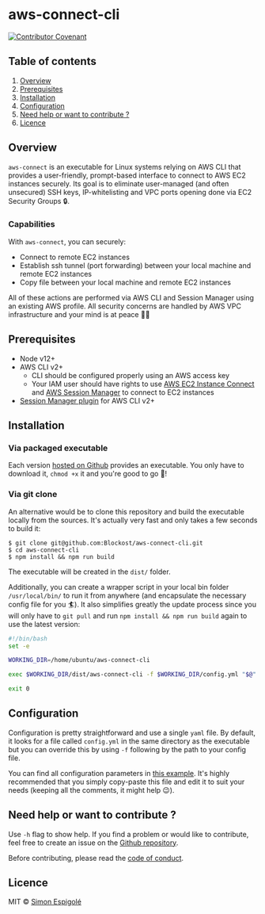 # aws-connect-cli

[![Contributor Covenant](https://img.shields.io/badge/Contributor%20Covenant-2.1-4baaaa.svg)](code_of_conduct.md)

## Table of contents
1. [Overview](#Overview)
2. [Prerequisites](#Prerequisites)
3. [Installation](#Installation)
4. [Configuration](#Configuration)
5. [Need help or want to contribute ?](#NeedHelp)
6. [Licence](#Licence)


## Overview

`aws-connect` is an executable for Linux systems relying on AWS CLI that provides a user-friendly, prompt-based interface to connect to AWS EC2 instances securely. Its goal is to eliminate user-managed (and often unsecured) SSH keys, IP-whitelisting and VPC ports opening done via EC2 Security Groups 🔒.

### Capabilities

With `aws-connect`, you can securely:
- Connect to remote EC2 instances
- Establish ssh tunnel (port forwarding) between your local machine and remote EC2 instances
- Copy file between your local machine and remote EC2 instances 

All of these actions are performed via AWS CLI and Session Manager using an existing AWS profile. All security concerns are handled by AWS VPC infrastructure and your mind is at peace 🧘🌼

## Prerequisites

- Node v12+
- AWS CLI v2+
  - CLI should be configured properly using an AWS access key
  - Your IAM user should have rights to use [AWS EC2 Instance Connect](https://docs.aws.amazon.com/AWSEC2/latest/UserGuide/Connect-using-EC2-Instance-Connect.html) and [AWS Session Manager](https://docs.aws.amazon.com/systems-manager/latest/userguide/what-is-systems-manager.html) to connect to EC2 instances
- [Session Manager plugin](https://docs.aws.amazon.com/systems-manager/latest/userguide/session-manager-working-with-install-plugin.html) for AWS CLI v2+

## Installation

### Via packaged executable

Each version [hosted on Github](https://github.com/Blockost/aws-connect-cli/releases) provides an executable. You only have to download it, `chmod +x` it and you're good to go 🚀!

### Via git clone

An alternative would be to clone this repository and build the executable locally from the sources. It's actually very fast and only takes a few seconds to build it:

```
$ git clone git@github.com:Blockost/aws-connect-cli.git
$ cd aws-connect-cli
$ npm install && npm run build
```

The executable will be created in the `dist/` folder. 

Additionally, you can create a wrapper script in your local bin folder `/usr/local/bin/` to run it from anywhere (and encapsulate the necessary config file for you 🏄). It also simplifies greatly the update process since you will only have to `git pull` and run `npm install && npm run build` again to use the latest version:
```bash
#!/bin/bash
set -e

WORKING_DIR=/home/ubuntu/aws-connect-cli

exec $WORKING_DIR/dist/aws-connect-cli -f $WORKING_DIR/config.yml "$@"

exit 0
```

## Configuration

Configuration is pretty straightforward and use a single `yaml` file. By default, it looks for a file called `config.yml` in the same directory as the executable but you can override this by using `-f` following by the path to your config file. 

You can find all configuration parameters in [this example](config.example.yml). It's highly recommended that you simply copy-paste this file and edit it to suit  your needs (keeping all the comments, it might help 😉).

## <a name="NeedHelp"></a> Need help or want to contribute ?

Use `-h` flag to show help. If you find a problem or would like to contribute, feel free to create an issue on the [Github repository](https://github.com/Blockost/aws-connect-cli/issues).

Before contributing, please read the [code of conduct](CODE_OF_CONDUCT.md).

## Licence

MIT © [Simon Espigolé](https://github.com/Blockost)
